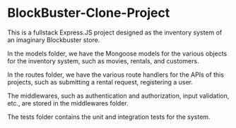 # BlockBuster-Clone-Project

This is a fullstack Express.JS project designed as the inventory system of an imaginary Blockbuster store. 

In the models folder, we have the Mongoose models for the various objects for the inventory system, such as movies, rentals, and customers.

In the routes folder, we have the various route handlers for the APIs of this projects, such as submitting a rental request, registering a user.

The middlewares, such as authentication and authorization, input validation, etc., are stored in the middlewares folder. 

The tests folder contains the unit and integration tests for the system.
